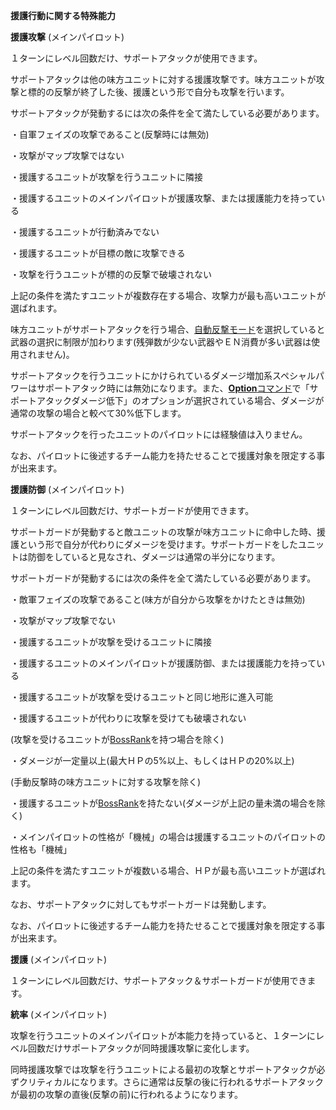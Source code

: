 **援護行動に関する特殊能力**

**援護攻撃** (メインパイロット)

１ターンにレベル回数だけ、サポートアタックが使用できます。

サポートアタックは他の味方ユニットに対する援護攻撃です。味方ユニットが攻撃と標的の反撃が終了した後、援護という形で自分も攻撃を行います。

サポートアタックが発動するには次の条件を全て満たしている必要があります。

・自軍フェイズの攻撃であること(反撃時には無効)

・攻撃がマップ攻撃ではない

・援護するユニットが攻撃を行うユニットに隣接

・援護するユニットのメインパイロットが援護攻撃、または援護能力を持っている

・援護するユニットが行動済みでない

・援護するユニットが目標の敵に攻撃できる

・攻撃を行うユニットが標的の反撃で破壊されない

上記の条件を満たすユニットが複数存在する場合、攻撃力が最も高いユニットが選ばれます。

味方ユニットがサポートアタックを行う場合、[自動反撃モード](自動反撃モード)を選択していると武器の選択に制限が加わります(残弾数が少ない武器やＥＮ消費が多い武器は使用されません)。

サポートアタックを行うユニットにかけられているダメージ増加系スペシャルパワーはサポートアタック時には無効になります。また、[**Option**コマンド](Optionコマンド)で「サポートアタックダメージ低下」のオプションが選択されている場合、ダメージが通常の攻撃の場合と較べて30%低下します。

サポートアタックを行ったユニットのパイロットには経験値は入りません。

なお、パイロットに後述するチーム能力を持たせることで援護対象を限定する事が出来ます。

**援護防御** (メインパイロット)

１ターンにレベル回数だけ、サポートガードが使用できます。

サポートガードが発動すると敵ユニットの攻撃が味方ユニットに命中した時、援護という形で自分が代わりにダメージを受けます。サポートガードをしたユニットは防御をしていると見なされ、ダメージは通常の半分になります。

サポートガードが発動するには次の条件を全て満たしている必要があります。

・敵軍フェイズの攻撃であること(味方が自分から攻撃をかけたときは無効)

・攻撃がマップ攻撃でない

・援護するユニットが攻撃を受けるユニットに隣接

・援護するユニットのメインパイロットが援護防御、または援護能力を持っている

・援護するユニットが攻撃を受けるユニットと同じ地形に進入可能

・援護するユニットが代わりに攻撃を受けても破壊されない

(攻撃を受けるユニットが[BossRank](BossRank)を持つ場合を除く)

・ダメージが一定量以上(最大ＨＰの5%以上、もしくはＨＰの20%以上)

(手動反撃時の味方ユニットに対する攻撃を除く)

・援護するユニットが[BossRank](BossRank)を持たない(ダメージが上記の量未満の場合を除く)

・メインパイロットの性格が「機械」の場合は援護するユニットのパイロットの性格も「機械」

上記の条件を満たすユニットが複数いる場合、ＨＰが最も高いユニットが選ばれます。

なお、サポートアタックに対してもサポートガードは発動します。

なお、パイロットに後述するチーム能力を持たせることで援護対象を限定する事が出来ます。

**援護** (メインパイロット)

１ターンにレベル回数だけ、サポートアタック＆サポートガードが使用できます。

**統率** (メインパイロット)

攻撃を行うユニットのメインパイロットが本能力を持っていると、１ターンにレベル回数だけサポートアタックが同時援護攻撃に変化します。

同時援護攻撃では攻撃を行うユニットによる最初の攻撃とサポートアタックが必ずクリティカルになります。さらに通常は反撃の後に行われるサポートアタックが最初の攻撃の直後(反撃の前)に行われるようになります。
